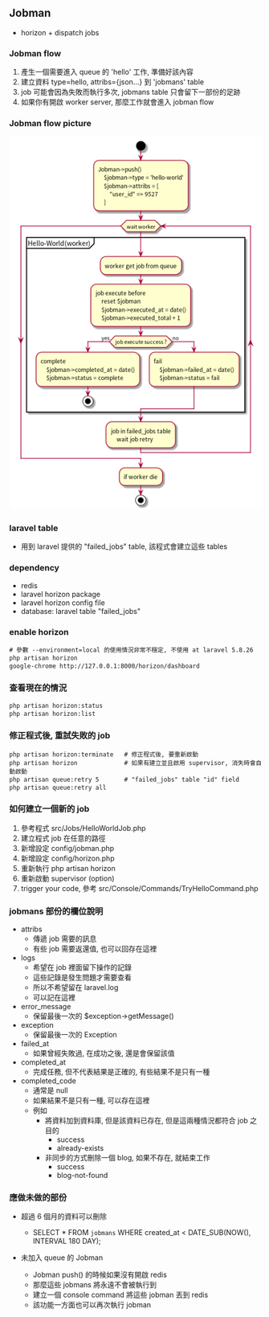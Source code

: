 ## Jobman
- horizon + dispatch jobs

### Jobman flow  
1. 產生一個需要進入 queue 的 'hello' 工作, 準備好該內容
1. 建立資料 type=hello, attribs={json...} 到 'jobmans' table
1. job 可能會因為失敗而執行多次, jobmans table 只會留下一部份的足跡
1. 如果你有開啟 worker server, 那麼工作就會進入 jobman flow

### Jobman flow picture
![flow](doc/jobman.png)

### laravel table
- 用到 laravel 提供的 "failed_jobs" table, 該程式會建立這些 tables

### dependency
- redis
- laravel horizon package
- laravel horizon config file
- database: laravel table "failed_jobs"

### enable horizon 
```
# 參數 --environment=local 的使用情況非常不穩定, 不使用 at laravel 5.8.26
php artisan horizon 
google-chrome http://127.0.0.1:8000/horizon/dashboard
```

### 查看現在的情況
```
php artisan horizon:status
php artisan horizon:list
```

### 修正程式後, 重試失敗的 job
```
php artisan horizon:terminate   # 修正程式後, 要重新啟動
php artisan horizon             # 如果有建立並且啟用 supervisor, 消失時會自動啟動
php artisan queue:retry 5       # "failed_jobs" table "id" field
php artisan queue:retry all
```

### 如何建立一個新的 job
1. 參考程式 src/Jobs/HelloWorldJob.php
1. 建立程式 job 在任意的路徑
1. 新增設定 config/jobman.php
1. 新增設定 config/horizon.php
1. 重新執行 php artisan horizon
1. 重新啟動 supervisor (option)
1. trigger your code, 參考 src/Console/Commands/TryHelloCommand.php

### jobmans 部份的欄位說明
- attribs
    - 傳遞 job 需要的訊息
    - 有些 job 需要返還值, 也可以回存在這裡
- logs
    - 希望在 job 裡面留下操作的記錄
    - 這些記錄是發生問題才需要查看
    - 所以不希望留在 laravel.log
    - 可以記在這裡
- error_message
    - 保留最後一次的 $exception->getMessage()
- exception
    - 保留最後一次的 Exception
- failed_at
    - 如果曾經失敗過, 在成功之後, 還是會保留該值
- completed_at
    - 完成任務, 但不代表結果是正確的, 有些結果不是只有一種
- completed_code
    - 通常是 null
    - 如果結果不是只有一種, 可以存在這裡
    - 例如
        - 將資料加到資料庫, 但是該資料已存在, 但是這兩種情況都符合 job 之目的
            - success
            - already-exists
        - 非同步的方式刪除一個 blog, 如果不存在, 就結束工作
            - success
            - blog-not-found

### 應做未做的部份
- 超過 6 個月的資料可以刪除
    - SELECT * FROM `jobmans` WHERE created_at < DATE_SUB(NOW(), INTERVAL 180 DAY);

- 未加入 queue 的 Jobman
    - Jobman push() 的時候如果沒有開啟 redis
    - 那麼這些 jobmans 將永遠不會被執行到
    - 建立一個 console command 將這些 jobman 丟到 redis
    - 該功能一方面也可以再次執行 jobman
